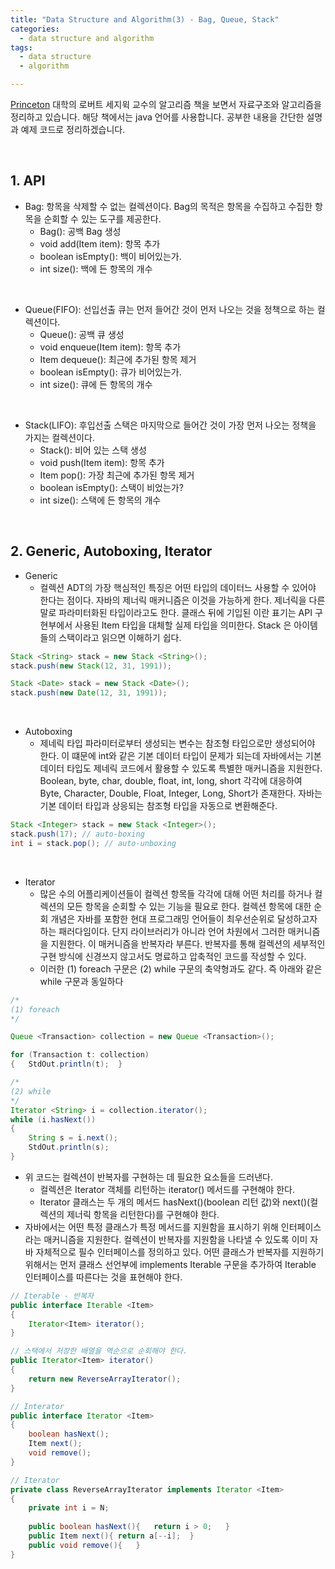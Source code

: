 ```yaml
---
title: "Data Structure and Algorithm(3) - Bag, Queue, Stack"
categories:
  - data structure and algorithm
tags:
  - data structure
  - algorithm

---
```


[Princeton](https://www.coursera.org/learn/algorithms-part1) 대학의 로버트 세지윅 교수의 알고리즘 책을 보면서 자료구조와 알고리즘을 정리하고 있습니다. 해당 책에서는 java 언어를 사용합니다. 공부한 내용을 간단한 설명과 예제 코드로 정리하겠습니다. 

<br/>

## 1. API

- Bag: 항목을 삭제할 수 없는 컬렉션이다. Bag의 목적은 항목을 수집하고 수집한 항목을 순회할 수 있는 도구를 제공한다.
  - Bag(): 공백 Bag 생성
  - void add(Item item): 항목 추가
  - boolean isEmpty(): 백이 비어있는가.
  - int size(): 백에 든 항목의 개수

<br/>

- Queue(FIFO): 선입선출 큐는 먼저 들어간 것이 먼저 나오는 것을 정책으로 하는 컬렉션이다.
  - Queue(): 공백 큐 생성
  - void enqueue(Item item): 항목 추가
  - Item dequeue(): 최근에 추가된 항목 제거
  - boolean isEmpty(): 큐가 비어있는가.
  - int size(): 큐에 든 항목의 개수

<br/>

- Stack(LIFO): 후입선출 스택은 마지막으로 들어간 것이 가장 먼저 나오는 정책을 가지는 컬렉션이다.
  - Stack(): 비어 있는 스택 생성
  - void push(Item item): 항목 추가
  - Item pop(): 가장 최근에 추가된 항목 제거
  - boolean isEmpty(): 스택이 비었는가?
  - int size(): 스택에 든 항목의 개수

<br/>

## 2. Generic, Autoboxing, Iterator

- Generic
  -  컬렉션 ADT의 가장 핵심적인 특징은 어떤 타입의 데이터느 사용할 수 있어야 한다는 점이다. 자바의 제너릭 매커니즘은 이것을 가능하게 한다. 제너릭을 다른 말로 파라미터화된 타입이라고도 한다. 클래스 뒤에 기입된 <Item> 이란 표기는 API 구현부에서 사용된 Item 타입을 대체할 실제 타입을 의미한다. Stack <Item> 은 아이템들의 스택이라고 읽으면 이해하기 쉽다.

```java
Stack <String> stack = new Stack <String>();
stack.push(new Stack(12, 31, 1991));

Stack <Date> stack = new Stack <Date>();
stack.push(new Date(12, 31, 1991));
```

<br/>

- Autoboxing
  -  제네릭 타입 파라미터로부터 생성되는 변수는 참조형 타입으로만 생성되어야 한다. 이 떄문에 int와 같은 기본 데이터 타입이 문제가 되는데 자바에서는 기본 데이터 타입도 제네릭 코드에서 활용할 수 있도록 특별한 매커니즘을 지원한다. Boolean, byte, char, double, float, int, long, short 각각에 대응하여 Byte, Character, Double, Float, Integer, Long, Short가 존재한다. 자바는 기본 데이터 타입과 상응되는 참조형 타입을 자동으로 변환해준다.

```java
Stack <Integer> stack = new Stack <Integer>();
stack.push(17); // auto-boxing
int i = stack.pop(); // auto-unboxing
```

<br/>

- Iterator
  - 많은 수의 어플리케이션들이 컬렉션 항목들 각각에 대해 어떤 처리를 하거나 컬렉션의 모든 항목을 순회할 수 있는 기능을 필요로 한다. 컬렉션 항목에 대한 순회 개념은 자바를 포함한 현대 프로그래밍 언어들이 최우선순위로 달성하고자 하는 패러다임이다. 단지 라이브러리가 아니라 언어 차원에서 그러한 매커니즘을 지원한다. 이 매커니즘을 반복자라 부른다. 반복자를 통해 컬렉션의 세부적인 구현 방식에 신경쓰지 않고서도 명료하고 압축적인 코드를 작성할 수 있다.
  - 이러한 (1) foreach 구문은 (2) while 구문의 축약형과도 같다. 즉 아래와 같은 while 구문과 동일하다 

```java
/*
(1) foreach
*/

Queue <Transaction> collection = new Queue <Transaction>();

for (Transaction t: collection)
{	StdOut.println(t);	}
```

```java
/*
(2) while
*/
Iterator <String> i = collection.iterator();
while (i.hasNext())
{
	String s = i.next();
    StdOut.println(s);
}
```

- 위 코드는 컬렉션이 반복자를 구현하는 데 필요한 요소들을 드러낸다. 
  - 컬렉션은 Iterator 객체를 리턴하는 iterator() 메서드를 구현해야 한다.
  - Iterator 클래스는 두 개의 메서드 hasNext()(boolean 리턴 값)와 next()(컬렉션의 제너릭 항목을 리턴한다)를 구현해야 한다.
- 자바에서는 어떤 특정 클래스가 특정 메서드를 지원함을 표시하기 위해 인터페이스라는 매커니즘을 지원한다. 컬렉션이 반복자를 지원함을 나타낼 수 있도록 이미 자바 자체적으로 필수 인터페이스를 정의하고 있다. 어떤 클래스가 반복자를 지원하기 위해서는 먼저 클래스 선언부에 implements Iterable <Item> 구문을 추가하여 Iterable 인터페이스를 따른다는 것을 표현해야 한다.

```java
// Iterable - 반복자
public interface Iterable <Item>
{
	Iterator<Item> iterator();
}

// 스택에서 저장한 배열을 역순으로 순회해야 한다.
public Iterator<Item> iterator()
{
    return new ReverseArrayIterator();
}

// Interator 
public interface Iterator <Item>
{
	boolean hasNext();
	Item next();
	void remove();
}

// Iterator
private class ReverseArrayIterator implements Iterator <Item>
{
	private int i = N;
	
	public boolean hasNext(){	return i > 0;	}
	public Item next(){	return a[--i];	}
	public void remove(){	}
}
```

